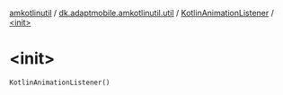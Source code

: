 [amkotlinutil](../../index.md) / [dk.adaptmobile.amkotlinutil.util](../index.md) / [KotlinAnimationListener](index.md) / [&lt;init&gt;](-init-.md)

# &lt;init&gt;

`KotlinAnimationListener()`